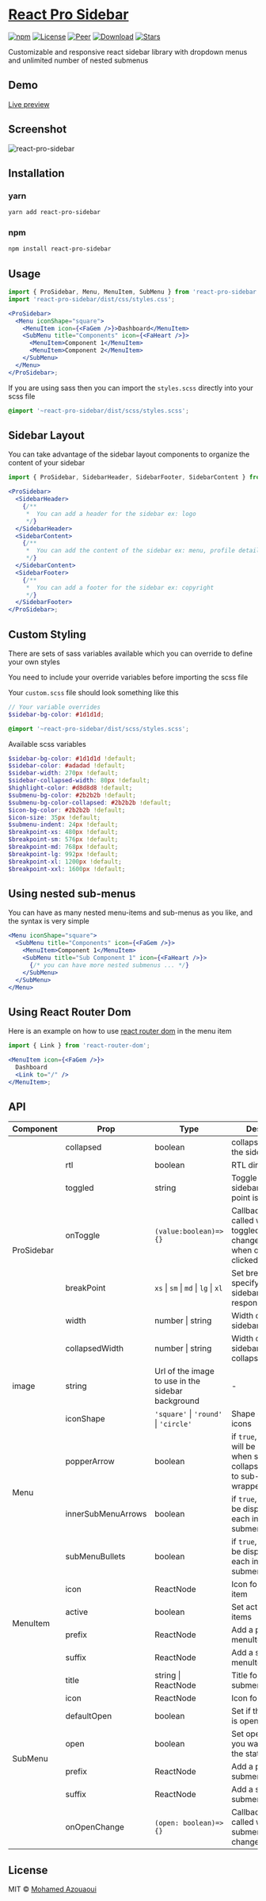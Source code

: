 # [React Pro Sidebar](https://www.npmjs.com/package/react-pro-sidebar)

[![npm][version]][npm-url]
[![License][license]][npm-url]
[![Peer][peer]][npm-url]
[![Download][download]][npm-url]
[![Stars][stars]][github-url]

[version]: https://img.shields.io/npm/v/react-pro-sidebar.svg?style=flat-square
[license]: https://img.shields.io/github/license/azouaoui-med/react-pro-sidebar?style=flat-square
[peer]: https://img.shields.io/npm/dependency-version/react-pro-sidebar/peer/react?style=flat-square
[download]: https://img.shields.io/npm/dt/react-pro-sidebar?style=flat-square
[stars]: https://img.shields.io/github/stars/azouaoui-med/react-pro-sidebar?style=social
[npm-url]: https://www.npmjs.com/package/react-pro-sidebar
[github-url]: https://github.com/azouaoui-med/react-pro-sidebar

Customizable and responsive react sidebar library with dropdown menus and unlimited number of nested submenus

## Demo

[Live preview](https://azouaoui-med.github.io/react-pro-sidebar)

## Screenshot

![react-pro-sidebar](https://user-images.githubusercontent.com/25878302/83899865-0c5f8e80-a751-11ea-9689-a7fad94843a1.gif)

## Installation

### yarn

```bash
yarn add react-pro-sidebar
```

### npm

```bash
npm install react-pro-sidebar
```

## Usage

```jsx
import { ProSidebar, Menu, MenuItem, SubMenu } from 'react-pro-sidebar';
import 'react-pro-sidebar/dist/css/styles.css';

<ProSidebar>
  <Menu iconShape="square">
    <MenuItem icon={<FaGem />}>Dashboard</MenuItem>
    <SubMenu title="Components" icon={<FaHeart />}>
      <MenuItem>Component 1</MenuItem>
      <MenuItem>Component 2</MenuItem>
    </SubMenu>
  </Menu>
</ProSidebar>;
```

If you are using sass then you can import the `styles.scss` directly into your scss file

```scss
@import '~react-pro-sidebar/dist/scss/styles.scss';
```

## Sidebar Layout

You can take advantage of the sidebar layout components to organize the content of your sidebar

```jsx
import { ProSidebar, SidebarHeader, SidebarFooter, SidebarContent } from 'react-pro-sidebar';

<ProSidebar>
  <SidebarHeader>
    {/**
     *  You can add a header for the sidebar ex: logo
     */}
  </SidebarHeader>
  <SidebarContent>
    {/**
     *  You can add the content of the sidebar ex: menu, profile details, ...
     */}
  </SidebarContent>
  <SidebarFooter>
    {/**
     *  You can add a footer for the sidebar ex: copyright
     */}
  </SidebarFooter>
</ProSidebar>;
```

## Custom Styling

There are sets of sass variables available which you can override to define your own styles

You need to include your override variables before importing the scss file

Your `custom.scss` file should look something like this

```scss
// Your variable overrides
$sidebar-bg-color: #1d1d1d;

@import '~react-pro-sidebar/dist/scss/styles.scss';
```

Available scss variables

```scss
$sidebar-bg-color: #1d1d1d !default;
$sidebar-color: #adadad !default;
$sidebar-width: 270px !default;
$sidebar-collapsed-width: 80px !default;
$highlight-color: #d8d8d8 !default;
$submenu-bg-color: #2b2b2b !default;
$submenu-bg-color-collapsed: #2b2b2b !default;
$icon-bg-color: #2b2b2b !default;
$icon-size: 35px !default;
$submenu-indent: 24px !default;
$breakpoint-xs: 480px !default;
$breakpoint-sm: 576px !default;
$breakpoint-md: 768px !default;
$breakpoint-lg: 992px !default;
$breakpoint-xl: 1200px !default;
$breakpoint-xxl: 1600px !default;
```

## Using nested sub-menus

You can have as many nested menu-items and sub-menus as you like, and the syntax is very simple

```jsx
<Menu iconShape="square">
  <SubMenu title="Components" icon={<FaGem />}>
    <MenuItem>Component 1</MenuItem>
    <SubMenu title="Sub Component 1" icon={<FaHeart />}>
      {/* you can have more nested submenus ... */}
    </SubMenu>
  </SubMenu>
</Menu>
```

## Using React Router Dom

Here is an example on how to use [react router dom](https://github.com/ReactTraining/react-router) in the menu item

```jsx
import { Link } from 'react-router-dom';

<MenuItem icon={<FaGem />}>
  Dashboard
  <Link to="/" />
</MenuItem>;
```

## API

<table>
    <thead>
        <tr>
            <th>Component</th>
            <th>Prop</th>
            <th>Type</th>
            <th>Description</th>
            <th>Default</th>
        </tr>
    </thead>
    <tbody>
        <tr>
            <td rowspan=7>ProSidebar</td>
            <td>collapsed</td>
            <td>boolean</td>
            <td>collapsed status of the sidebar </td>
            <td><code>false</code></td>
        </tr>
        <tr>
            <td>rtl</td>
            <td>boolean</td>
            <td>RTL direction</td>
            <td><code>false</code></td>
        </tr>
        <tr>
            <td>toggled</td>
            <td>string</td>
            <td>Toggle status of the sidebar when break point is enabled</td>
            <td><code>false</code></td>
        </tr>
        <tr>
            <td>onToggle</td>
            <td><code>(value:boolean)=>{}</code></td>
            <td>Callback function called when toggled status changes, happens when overlay is clicked</td>
            <td>-</td>
        </tr>
        <tr>
            <td>breakPoint</td>
            <td><code>xs</code> | <code>sm</code> | <code>md</code> | <code>lg</code> | <code>xl</code></td>
            <td>Set break point to specify when the sidebar should be responsive </td>
            <td>-</td>
        </tr>
        <tr>
            <td>width</td>
            <td>number | string</td>
            <td>Width of the sidebar</td>
            <td><code>270px</code></td>
        </tr>
        <tr>
            <td>collapsedWidth</td>
            <td>number | string</td>
            <td>Width of the sidebar on collapsed state</td>
            <td><code>80px</code></td>
        </tr>
        <tr>
            <td>image</td>
            <td>string</td>
            <td>Url of the image to use in the sidebar background</td>
            <td>-</td>
        </tr>
         <tr>
            <td rowspan=4>Menu</td>
            <td>iconShape</td>
            <td><code>'square'</code> | <code>'round'</code> | <code>'circle'</code></td>
            <td>Shape of the menu icons </td>
            <td>-</td>
        </tr>  
         <tr>          
            <td>popperArrow</td>
            <td>boolean</td>
            <td>if <code>true</code>, an arrow will be displayed when sidebar collapsed to point to sub-menu wrapper</td>
            <td><code>false</code></td>
        </tr>  
         <tr>          
            <td>innerSubMenuArrows</td>
            <td>boolean</td>
            <td>if <code>true</code>, arrows will be displayed for each inner submenu</td>
            <td><code>true</code></td>
        </tr>  
         <tr>          
            <td>subMenuBullets</td>
            <td>boolean</td>
            <td>if <code>true</code>, bullets will be displayed for each inner submenu/menuItem</td>
            <td><code>false</code></td>
        </tr>  
         <tr>
            <td rowspan=4>MenuItem</td>
            <td>icon</td>
            <td>ReactNode</td>
            <td>Icon for the menu item </td>
            <td>-</td>
        </tr>  
         <tr>
            <td>active</td>
            <td>boolean</td>
            <td>Set active menu items </td>
            <td><code>false</code></td>
        </tr>  
         <tr>
            <td>prefix</td>
            <td>ReactNode</td>
            <td>Add a prefix to the menuItem </td>
            <td>-</td>
        </tr>  
         <tr>
            <td>suffix</td>
            <td>ReactNode</td>
            <td>Add a suffix to the menuItem </td>
            <td>-</td>
        </tr>          
        <tr>
            <td rowspan=7>SubMenu</td>
            <td>title</td>
            <td>string | ReactNode</td>
            <td>Title for the submenu </td>
            <td>-</td>
        </tr>  
         <tr>
            <td>icon</td>
            <td>ReactNode</td>
            <td>Icon for submenu</td>
            <td>-</td>
        </tr>  
         <tr>
            <td>defaultOpen</td>
            <td>boolean</td>
            <td>Set if the submenu is open by default</td>
            <td><code>false</code></td>
        </tr>  
         <tr>
            <td>open</td>
            <td>boolean</td>
            <td>Set open value if you want to control the state</td>
            <td>-</td>
        </tr>  
        <tr>
            <td>prefix</td>
            <td>ReactNode</td>
            <td>Add a prefix to the submenu </td>
            <td>-</td>
        </tr>  
        <tr>
            <td>suffix</td>
            <td>ReactNode</td>
            <td>Add a suffix to the submenu </td>
            <td>-</td>
        </tr>
        <tr>
            <td>onOpenChange</td>
            <td><code>(open: boolean)=>{}</code></td>
            <td>Callback function called when submenu state changes</td>
            <td>-</td>
        </tr>
    </tbody>
</table>

## License

MIT © [Mohamed Azouaoui](https://azouaoui.netlify.com)
